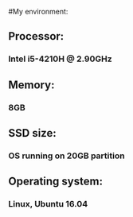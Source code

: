 #My environment:
## Processor:
### Intel i5-4210H @ 2.90GHz
## Memory:
### 8GB
## SSD size:
### OS running on 20GB partition
## Operating system:
### Linux, Ubuntu 16.04
